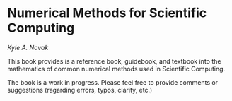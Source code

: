 # Numerical Methods for Scientific Computing
*Kyle A. Novak*

This book provides is a reference book, guidebook, and textbook into the mathematics of common numerical methods used in Scientific Computing.

The book is a work in progress.  Please feel free to provide comments or suggestions (ragarding errors, typos, clarity, etc.) 
